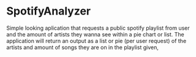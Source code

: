 # SpotifyAnalyzer
Simple looking aplication that requests a public spotify playlist from user and the amount of artists they wanna see within a pie chart or list. The application will return an output as a list or pie (per user request) of the artists and amount of songs they are on in the playlist given,
